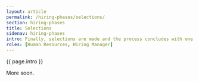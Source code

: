 ```yaml
---
layout: article
permalink: /hiring-phases/selections/
section: hiring-phases
title: Selections
sidenav: hiring-phases
intro: Finally, selections are made and the process concludes with one or more new hires.
roles: [Human Resources, Hiring Manager]
---
```


<p class="usa-intro">
  {{ page.intro }}
</p>

More soon.
